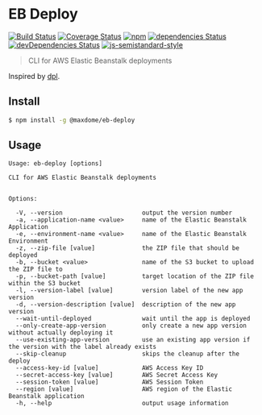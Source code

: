 # EB Deploy

[![Build Status](https://travis-ci.org/maxdome/eb-deploy.svg?branch=develop)](https://travis-ci.org/maxdome/eb-deploy)
[![Coverage Status](https://coveralls.io/repos/github/maxdome/eb-deploy/badge.svg?branch=develop)](https://coveralls.io/github/maxdome/eb-deploy?branch=develop)
[![npm](https://img.shields.io/npm/v/@maxdome/eb-deploy.svg)](https://www.npmjs.com/package/@maxdome/eb-deploy)
[![dependencies Status](https://david-dm.org/maxdome/eb-deploy/status.svg)](https://david-dm.org/maxdome/eb-deploy)
[![devDependencies Status](https://david-dm.org/maxdome/eb-deploy/dev-status.svg)](https://david-dm.org/maxdome/eb-deploy?type=dev)
[![js-semistandard-style](https://img.shields.io/badge/code%20style-semistandard-brightgreen.svg)](https://github.com/Flet/semistandard)


> CLI for AWS Elastic Beanstalk deployments
 
Inspired by [dpl](https://github.com/travis-ci/dpl).

## Install

```sh
$ npm install -g @maxdome/eb-deploy
```

## Usage

```
Usage: eb-deploy [options]

CLI for AWS Elastic Beanstalk deployments


Options:

  -V, --version                      output the version number
  -a, --application-name <value>     name of the Elastic Beanstalk Application
  -e, --environment-name <value>     name of the Elastic Beanstalk Environment
  -z, --zip-file [value]             the ZIP file that should be deployed
  -b, --bucket <value>               name of the S3 bucket to upload the ZIP file to
  -p, --bucket-path [value]          target location of the ZIP file within the S3 bucket
  -l, --version-label [value]        version label of the new app version
  -d, --version-description [value]  description of the new app version
  --wait-until-deployed              wait until the app is deployed
  --only-create-app-version          only create a new app version without actually deploying it
  --use-existing-app-version         use an existing app version if the version with the label already exists
  --skip-cleanup                     skips the cleanup after the deploy
  --access-key-id [value]            AWS Access Key ID
  --secret-access-key [value]        AWS Secret Access Key
  --session-token [value]            AWS Session Token
  --region [value]                   AWS region of the Elastic Beanstalk application
  -h, --help                         output usage information
```
